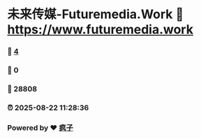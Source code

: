 # 未来传媒-Futuremedia.Work :link: https://www.futuremedia.work 
### :page_facing_up: [4](https://www.futuremedia.work/tag.html) 
### :speech_balloon: 0 
### :hibiscus: 28808 
### :alarm_clock: 2025-08-22 11:28:36 
### Powered by :heart: [疯子](https://github.com/granthuang999/Gmeek)
